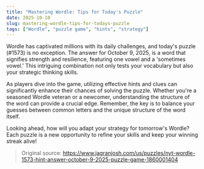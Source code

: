```yaml
---
title: "Mastering Wordle: Tips for Today's Puzzle"
date: 2025-10-10
slug: mastering-wordle-tips-for-todays-puzzle
tags: ["Wordle", "puzzle game", "hints", "strategy"]
---
```


Wordle has captivated millions with its daily challenges, and today's puzzle (#1573) is no exception. The answer for October 9, 2025, is a word that signifies strength and resilience, featuring one vowel and a 'sometimes vowel.' This intriguing combination not only tests your vocabulary but also your strategic thinking skills.

As players dive into the game, utilizing effective hints and clues can significantly enhance their chances of solving the puzzle. Whether you're a seasoned Wordle veteran or a newcomer, understanding the structure of the word can provide a crucial edge. Remember, the key is to balance your guesses between common letters and the unique structure of the word itself.

Looking ahead, how will you adapt your strategy for tomorrow's Wordle? Each puzzle is a new opportunity to refine your skills and keep your winning streak alive!
> Original source: https://www.jagranjosh.com/us/puzzles/nyt-wordle-1573-hint-answer-october-9-2025-puzzle-game-1860001404